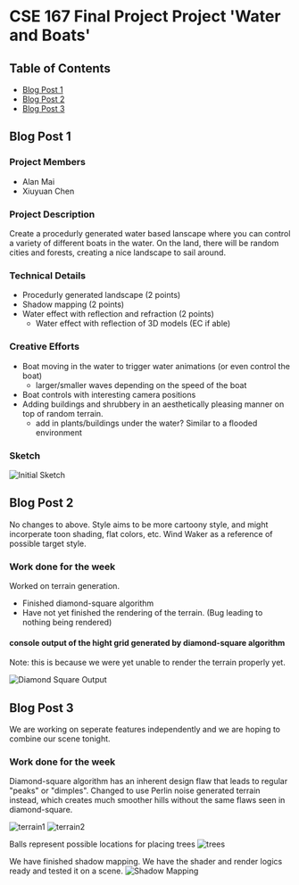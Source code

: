 # CSE 167 Final Project Project 'Water and Boats'

## Table of Contents
- [Blog Post 1](#blog-post-1)
- [Blog Post 2](#blog-post-2)
- [Blog Post 3](#blog-post-3)

<a name="blog-post-1"/>

## Blog Post 1

### Project Members

- Alan Mai
- Xiuyuan Chen

### Project Description

Create a procedurly generated water based lanscape where you can control a variety of different boats in the water. On the land, there will be random cities and forests, creating a nice landscape to sail around.

### Technical Details

- Procedurly generated landscape (2 points)
- Shadow mapping (2 points)
- Water effect with reflection and refraction (2 points)
  - Water effect with reflection of 3D models (EC if able)
  
### Creative Efforts

- Boat moving in the water to trigger water animations (or even control the boat)
  - larger/smaller waves depending on the speed of the boat
- Boat controls with interesting camera positions
- Adding buildings and shrubbery in an aesthetically pleasing manner on top of random terrain.
  - add in plants/buildings under the water? Similar to a flooded environment

### Sketch
![Initial Sketch](pics/initial_sketch.jpg)

<a name="blog-post-2"/>

## Blog Post 2

No changes to above. Style aims to be more cartoony style, and might incorperate toon shading, flat colors, etc. Wind Waker as a reference of possible target style.

### Work done for the week

Worked on terrain generation.
- Finished diamond-square algorithm 
- Have not yet finished the rendering of the terrain. (Bug leading to nothing being rendered)

#### console output of the hight grid generated by diamond-square algorithm

Note: this is because we were yet unable to render the terrain properly yet.


![Diamond Square Output](pics/cse167blogpost2.PNG)

<a name="blog-post-3"/>

## Blog Post 3

We are working on seperate features independently and we are hoping to combine our scene tonight.

### Work done for the week
Diamond-square algorithm has an inherent design flaw that leads to regular "peaks" or "dimples". Changed to use Perlin noise generated terrain instead, which creates much smoother hills without the same flaws seen in diamond-square.

![terrain1](pics/blog3terrain.PNG)
![terrain2](pics/blog3terrain2.PNG)

Balls represent possible locations for placing trees
![trees](pics/blog3treeplacement.PNG)


We have finished shadow mapping. We have the shader and render logics ready and tested it on a scene.
![Shadow Mapping](pics/cse167blogpost3_shadow_mapping.PNG)

